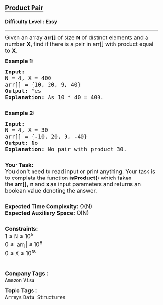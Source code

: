 <h2><a href="https://practice.geeksforgeeks.org/problems/equal-to-product3836/1?page=7&difficulty[]=0&category[]=Data%20Structures&sortBy=submissions">Product Pair</a></h2><h3>Difficulty Level : Easy</h3><hr><div class="problems_problem_content__Xm_eO"><p><span style="font-size:18px">Given an array <strong>arr[]</strong> of size <strong>N</strong>&nbsp;of distinct elements and a number <strong>X</strong>, find if there is a pair in arr[] with&nbsp;product equal to <strong>X</strong>.</span></p>

<p><span style="font-size:18px"><strong>Example 1:</strong></span></p>

<pre><span style="font-size:18px"><strong>Input:
</strong>N = 4, X = 400
arr[] = {10, 20, 9, 40}
<strong>Output:</strong> Yes
<strong>Explanation:</strong> As 10 * 40 = 400.
</span></pre>

<p><br>
<span style="font-size:18px"><strong>Example 2:</strong></span></p>

<pre><span style="font-size:18px"><strong>Input:
</strong>N = 4, X = 30
arr[] = {-10, 20, 9, -40}
<strong>Output:</strong> No
<strong>Explanation:</strong>&nbsp;No pair with product 30.</span></pre>

<p><br>
<span style="font-size:18px"><strong>Your Task:</strong><br>
You don't need to read input or print anything. Your task is to complete the function&nbsp;<strong>isProduct()</strong>&nbsp;which takes the&nbsp;<strong>arr[],</strong>&nbsp;<strong>n</strong> and <strong>x&nbsp;</strong>as input&nbsp;parameters and returns an boolean value denoting the answer.</span></p>

<p><br>
<span style="font-size:18px"><strong>Expected Time Complexity:</strong>&nbsp;O(N)<br>
<strong>Expected Auxiliary Space:</strong>&nbsp;O(N)</span></p>

<p><br>
<span style="font-size:18px"><strong>Constraints:</strong><br>
1 ≤ N ≤ 10<sup>5</sup><br>
0 ≤ |arr<sub>i</sub>| ≤ 10<sup>8</sup><br>
0 ≤&nbsp;X&nbsp;≤&nbsp;10<sup>18</sup></span></p>

<p>&nbsp;</p>
</div><p><span style=font-size:18px><strong>Company Tags : </strong><br><code>Amazon</code>&nbsp;<code>Visa</code>&nbsp;<br><p><span style=font-size:18px><strong>Topic Tags : </strong><br><code>Arrays</code>&nbsp;<code>Data Structures</code>&nbsp;